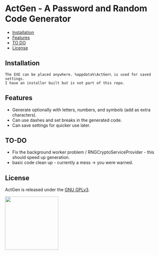 
ActGen - A Password and Random Code Generator 
==================

  - [Installation](#installation)
  - [Features](#features)
  - [TO DO](#to-do)
  - [License](#license)


## Installation

    The EXE can be placed anywhere. %appdata%\ActGen\ is used for saved settings.
	I have an installer built but is not part of this repo.

## Features

- Generate optionally with letters, numbers, and symbols (add as extra characters).
- Can use dashes and set breaks in the generated code.
- Can save settings for quicker use later.

## TO-DO

- Fix the background worker problem / RNGCryptoServiceProvider - this should speed up generation.
- basic code clean up - currently a mess -> you were warned.

## License

ActGen is released under the [GNU GPLv3](https://opensource.org/licenses/GPL-3.0).


<p><img src="https://assets-cdn.github.com/images/modules/logos_page/Octocat.png" width="175"></p>
